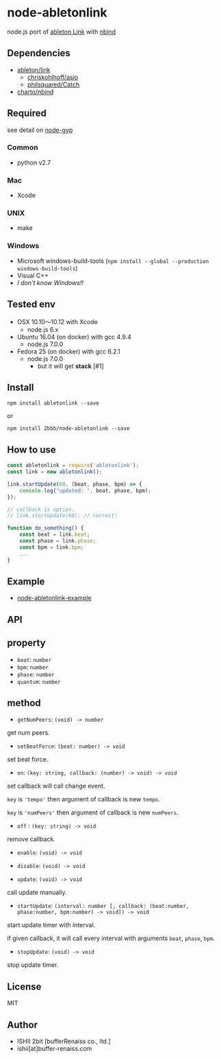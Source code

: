 # node-abletonlink

node.js port of [ableton Link](https://github.com/ableton/link) with [nbind](https://github.com/charto/nbind)

## Dependencies

* [ableton/link](https://github.com/ableton/link)
    * [chriskohlhoff/asio](https://github.com/chriskohlhoff/asio)
    * [philsquared/Catch](https://github.com/philsquared/Catch)
* [charto/nbind](https://github.com/charto/nbind)

## Required

see detail on [node-gyp](https://github.com/nodejs/node-gyp)

### Common

* python v2.7

### Mac

* Xcode

### UNIX

* make

### Windows

* Microsoft windows-build-tools (`npm install --global --production windows-build-tools`)
* Visual C++
* *I don't know Windows!!*

## Tested env

* OSX 10.10〜10.12 with Xcode
   * node.js 6.x
* Ubuntu 16.04 (on docker) with gcc 4.9.4
   * node.js 7.0.0
* Fedora 25 (on docker) with gcc 6.2.1
   * node.js 7.0.0
      * but it will get **stack** [#1]

## Install

```
npm install abletonlink --save
```

or

```
npm install 2bbb/node-abletonlink --save
```

## How to use

```js
const abletonlink = require('abletonlink');
const link = new abletonlink();

link.startUpdate(60, (beat, phase, bpm) => {
    console.log("updated: ", beat, phase, bpm);
});

// callback is option.
// link.startUpdate(60); // correct!

function do_something() {
    const beat = link.beat;
    const phase = link.phase;
    const bpm = link.bpm;
    ...
}
```

## Example

* [node-abletonlink-example](https://github.com/2bbb/node-abletonlink-example)

## API

## property

* `beat`: `number`
* `bpm`: `number`
* `phase`: `number`
* `quantum`: `number`

## method

* `getNumPeers`: `(void) -> number`

get num peers.

* `setBeatForce`: `(beat: number) -> void`

set beat force.

* `on`: `(key: string, callback: (number) -> void) -> void`

set callback will call change event.

`key` is `'tempo'` then argument of callback is new `tempo`.

`key` is `'numPeers'` then argument of callback is new `numPeers`.

* `off` : `(key: string) -> void`

remove callback.

* `enable`: `(void) -> void`
* `disable`: `(void) -> void`

* `update`: `(void) -> void`

call update manually.

* `startUpdate`: `(interval: number [, callback: (beat:number, phase:number, bpm:number) -> void]) -> void`

start update timer with interval.

if given callback, it will call every interval with arguments `beat`, `phase`, `bpm`.

* `stopUpdate`: `(void) -> void`

stop update timer.

## License

MIT

## Author

* ISHII 2bit [bufferRenaiss co., ltd.]
* ishii[at]buffer-renaiss.com
